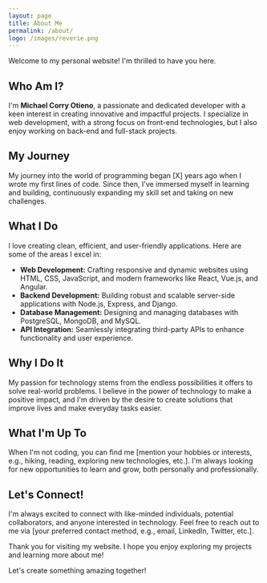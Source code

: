 ```yaml
---
layout: page
title: About Me
permalink: /about/
logo: /images/reverie.png
---
```


Welcome to my personal website! I'm thrilled to have you here.

## Who Am I?

I'm **Michael Corry Otieno**, a passionate and dedicated developer with a keen interest in creating innovative and impactful projects. I specialize in web development, with a strong focus on front-end technologies, but I also enjoy working on back-end and full-stack projects.

## My Journey

My journey into the world of programming began [X] years ago when I wrote my first lines of code. Since then, I've immersed myself in learning and building, continuously expanding my skill set and taking on new challenges.

## What I Do

I love creating clean, efficient, and user-friendly applications. Here are some of the areas I excel in:

- **Web Development:** Crafting responsive and dynamic websites using HTML, CSS, JavaScript, and modern frameworks like React, Vue.js, and Angular.
- **Backend Development:** Building robust and scalable server-side applications with Node.js, Express, and Django.
- **Database Management:** Designing and managing databases with PostgreSQL, MongoDB, and MySQL.
- **API Integration:** Seamlessly integrating third-party APIs to enhance functionality and user experience.

## Why I Do It

My passion for technology stems from the endless possibilities it offers to solve real-world problems. I believe in the power of technology to make a positive impact, and I'm driven by the desire to create solutions that improve lives and make everyday tasks easier.

## What I'm Up To

When I'm not coding, you can find me [mention your hobbies or interests, e.g., hiking, reading, exploring new technologies, etc.]. I'm always looking for new opportunities to learn and grow, both personally and professionally.

## Let's Connect!

I'm always excited to connect with like-minded individuals, potential collaborators, and anyone interested in technology. Feel free to reach out to me via [your preferred contact method, e.g., email, LinkedIn, Twitter, etc.]. 

Thank you for visiting my website. I hope you enjoy exploring my projects and learning more about me!

Let's create something amazing together!
